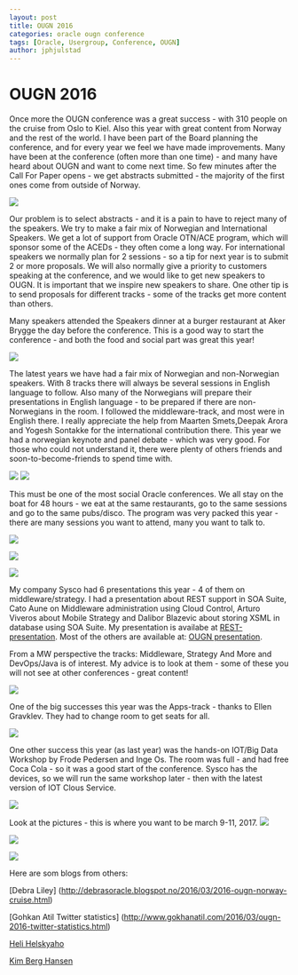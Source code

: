 ```yaml
---
layout: post
title: OUGN 2016
categories: oracle ougn conference
tags: [Oracle, Usergroup, Conference, OUGN]
author: jphjulstad
---
```


# OUGN 2016
Once more the OUGN conference was a great success - with 310 people on the cruise from Oslo to Kiel. Also this year with great content from Norway and the rest of the world. I have been part of the Board planning the conference, and for every year we feel we have made improvements. Many have been at the conference (often more than one time) - and many have heard about OUGN and want to come next time. So few minutes after the Call For Paper opens - we get abstracts submitted -  the majority of the first ones come from outside of Norway.

![](/images/2016-03-25-ougn16/boat.png)

Our problem is to select abstracts - and it is a pain to have to reject many of the speakers. We try  to make a fair mix of Norwegian and International Speakers. We get a lot of support from Oracle OTN/ACE program, which will sponsor some of the ACEDs - they often come a long way. For international speakers we normally plan for 2 sessions - so a tip for next year is to submit 2 or more proposals. We will also normally give a priority to customers speaking at the conference, and we would like to get new speakers to OUGN. It is important that we inspire new speakers to share. One other tip is to send proposals for different tracks - some of the tracks get more content than others.

Many speakers attended the Speakers dinner at a burger restaurant at Aker Brygge the day before the conference. This is a good way to start the conference - and both the food and social part was great this year!

![](/images/2016-03-25-ougn16/speakersdinner.png)

The latest years we have had a fair mix of Norwegian and non-Norwegian speakers. With 8 tracks there will always be several sessions in English language to follow. Also many of the Norwegians will prepare their presentations in English language - to be prepared if there are non-Norwegians in the room. I followed the middleware-track, and most were in English there. I really appreciate the help from Maarten Smets,Deepak Arora and Yogesh Sontakke for the international contribution there. This year we had a norwegian keynote and panel debate - which was very good. For those who could not understand it, there were plenty of others friends and soon-to-become-friends to spend time with. 

![](/images/2016-03-25-ougn16/paneldebate.png)
![](/images/2016-03-25-ougn16/plenary.png)

This must be one of the most social Oracle conferences. We all stay on the boat for 48 hours - we eat at the same restaurants, go to the same sessions and go to the same pubs/disco. The program was very packed this year - there are many sessions you want to attend, many you want to talk to.

![](/images/2016-03-25-ougn16/friends2.png)

![](/images/2016-03-25-ougn16/friends3.png)

![](/images/2016-03-25-ougn16/friende4.png)

My company Sysco had 6 presentations this year - 4 of them on middleware/strategy. I had a presentation about REST support in SOA Suite, Cato Aune on Middleware administration using Cloud Control, Arturo Viveros about Mobile Strategy and Dalibor Blazevic about storing XSML in database using SOA Suite. My presentation is availabe at 
[REST-presentation](http://www.slideshare.net/jonpetterhjulstad/ougn-2016-experiences-with-rest-support-on-osbsoa-suite). Most of the others are available at: 
[OUGN presentation](https://drive.google.com/a/ougn.no/folderview?id=0B10dftQmBjDLTlNpZ21GYzd5Njg&usp=drive_web).

From a MW perspective the tracks: Middleware, Strategy And More and DevOps/Java is of interest. My advice is to look at them - some of these you will not see at other conferences - great content!

![](/images/2016-03-25-ougn16/jph_pres.png)

One of the big successes this year was the Apps-track - thanks to Ellen Gravklev. They had to change room to get seats for all.

![](/images/2016-03-25-ougn16/apps_track2.png)

One other success this year (as last year) was the hands-on IOT/Big Data Workshop by Frode Pedersen and Inge Os. The room was full - and had free Coca Cola - so it was a good start of the conference. Sysco has the devices, so we will run the same workshop later - then with the latest version of IOT Clous Service.

![](/images/2016-03-25-ougn16/iot_lab.png)

Look at the pictures - this is where you want to be march 9-11, 2017. 
![](/images/2016-03-25-ougn16/inside_boat.png)

![](/images/2016-03-25-ougn16/thebridge.png)

![](/images/2016-03-25-ougn16/cars.png)

Here are som blogs from others:

[Debra Liley] (http://debrasoracle.blogspot.no/2016/03/2016-ougn-norway-cruise.html)

[Gohkan Atil Twitter statistics] (http://www.gokhanatil.com/2016/03/ougn-2016-twitter-statistics.html)

[Heli Helskyaho](https://helifromfinland.wordpress.com/2016/03/21/ougn-2016/)

[Kim Berg Hansen](http://www.kibeha.dk/2016/03/ougn-spring-conference-2016.html)